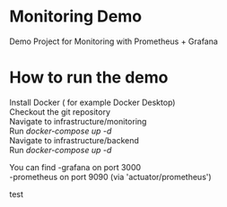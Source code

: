 # Monitoring Demo

Demo Project for Monitoring with Prometheus + Grafana

# How to run the demo

Install Docker ( for example Docker Desktop)  
Checkout the git repository  
Navigate to infrastructure/monitoring  
Run   *docker-compose up -d*  
Navigate to infrastructure/backend  
Run   *docker-compose up -d* 

You can find
-grafana on port 3000  
-prometheus on port 9090 (via 'actuator/prometheus')  

test

